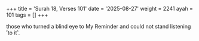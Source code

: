 +++
title = 'Surah 18, Verses 101'
date = '2025-08-27'
weight = 2241
ayah = 101
tags = []
+++

those who turned a blind eye to My Reminder and could not stand listening ˹to it˺.